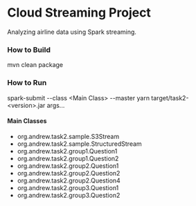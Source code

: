 # Cloud Streaming Project

Analyzing airline data using Spark streaming.

### How to Build

mvn clean package

### How to Run

spark-submit --class \<Main Class\> --master yarn target/task2-\<version\>.jar args...

#### Main Classes

* org.andrew.task2.sample.S3Stream
* org.andrew.task2.sample.StructuredStream
* org.andrew.task2.group1.Question1
* org.andrew.task2.group1.Question2
* org.andrew.task2.group2.Question1
* org.andrew.task2.group2.Question2
* org.andrew.task2.group2.Question4
* org.andrew.task2.group3.Question1
* org.andrew.task2.group3.Question2
